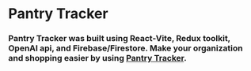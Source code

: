 # Pantry Tracker

### Pantry Tracker was built using React-Vite, Redux toolkit, OpenAI api, and Firebase/Firestore. Make your organization and shopping easier by using [Pantry Tracker](https://pantry-tracker-ten.vercel.app/).
